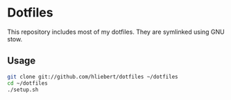Dotfiles
========

This repository includes most of my dotfiles. They are symlinked using GNU stow.


Usage
------------

``` bash
git clone git://github.com/hliebert/dotfiles ~/dotfiles
cd ~/dotfiles
./setup.sh
